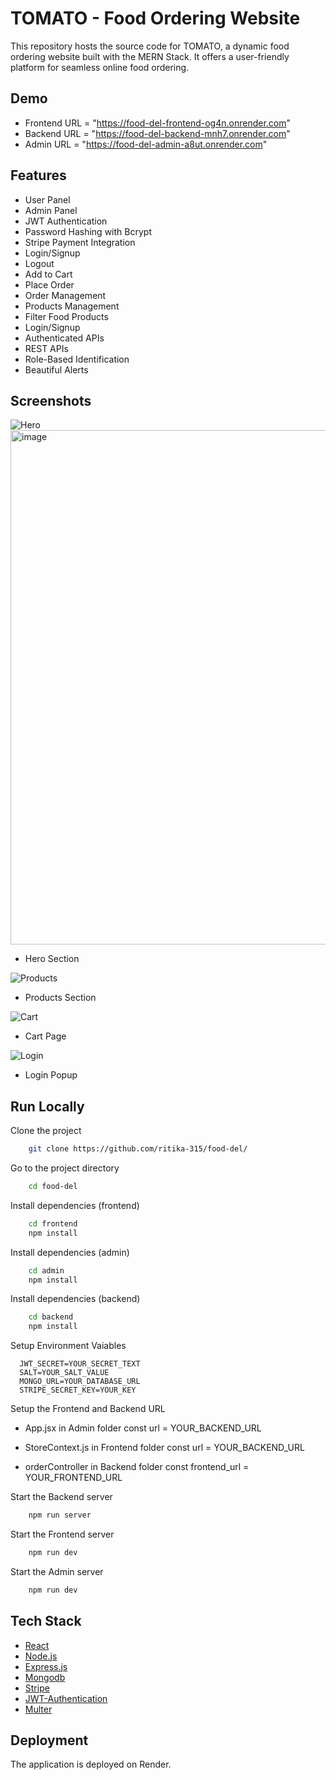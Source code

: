 # TOMATO - Food Ordering Website

This repository hosts the source code for TOMATO, a dynamic food ordering website built with the MERN Stack. It offers a user-friendly platform for seamless online food ordering.

## Demo

- Frontend URL = "https://food-del-frontend-og4n.onrender.com"
- Backend URL = "https://food-del-backend-mnh7.onrender.com"
- Admin URL = "https://food-del-admin-a8ut.onrender.com"


## Features

- User Panel
- Admin Panel
- JWT Authentication
- Password Hashing with Bcrypt
- Stripe Payment Integration
- Login/Signup
- Logout
- Add to Cart
- Place Order
- Order Management
- Products Management
- Filter Food Products
- Login/Signup
- Authenticated APIs
- REST APIs
- Role-Based Identification
- Beautiful Alerts

## Screenshots

![Hero](<img width="1895" height="823" alt="image" src="https://github.com/user-attachments/assets/189d8f43-946c-4f29-b18d-7ee51cb2a5f9" />
)
<img width="1895" height="823" alt="image" src="https://github.com/user-attachments/assets/b524ea70-c238-4309-9e5b-97cc494f2d64" />

- Hero Section

![Products](<img width="1892" height="822" alt="image" src="https://github.com/user-attachments/assets/1c4c6201-4518-454f-94b6-44b566d24038" />
)
- Products Section

![Cart](<img width="1893" height="821" alt="image" src="https://github.com/user-attachments/assets/2944f2b6-a1c2-46db-baf2-7e117043817c" />
)
- Cart Page

![Login](<img width="1898" height="822" alt="image" src="https://github.com/user-attachments/assets/7eb6240f-4496-49fe-86d8-7e7027139f81" />
)
- Login Popup

## Run Locally

Clone the project

```bash
    git clone https://github.com/ritika-315/food-del/
```
Go to the project directory

```bash
    cd food-del
```
Install dependencies (frontend)

```bash
    cd frontend
    npm install
```
Install dependencies (admin)

```bash
    cd admin
    npm install
```
Install dependencies (backend)

```bash
    cd backend
    npm install
```
Setup Environment Vaiables

```Make .env file in "backend" folder and store environment Variables
  JWT_SECRET=YOUR_SECRET_TEXT
  SALT=YOUR_SALT_VALUE
  MONGO_URL=YOUR_DATABASE_URL
  STRIPE_SECRET_KEY=YOUR_KEY
 ```

Setup the Frontend and Backend URL
   - App.jsx in Admin folder
      const url = YOUR_BACKEND_URL
     
  - StoreContext.js in Frontend folder
      const url = YOUR_BACKEND_URL

  - orderController in Backend folder
      const frontend_url = YOUR_FRONTEND_URL 

Start the Backend server

```bash
    npm run server
```

Start the Frontend server

```bash
    npm run dev
```

Start the Admin server

```bash
    npm run dev
```
## Tech Stack
* [React](https://reactjs.org/)
* [Node.js](https://nodejs.org/en)
* [Express.js](https://expressjs.com/)
* [Mongodb](https://www.mongodb.com/)
* [Stripe](https://stripe.com/)
* [JWT-Authentication](https://jwt.io/introduction)
* [Multer](https://www.npmjs.com/package/multer)

## Deployment

The application is deployed on Render.

